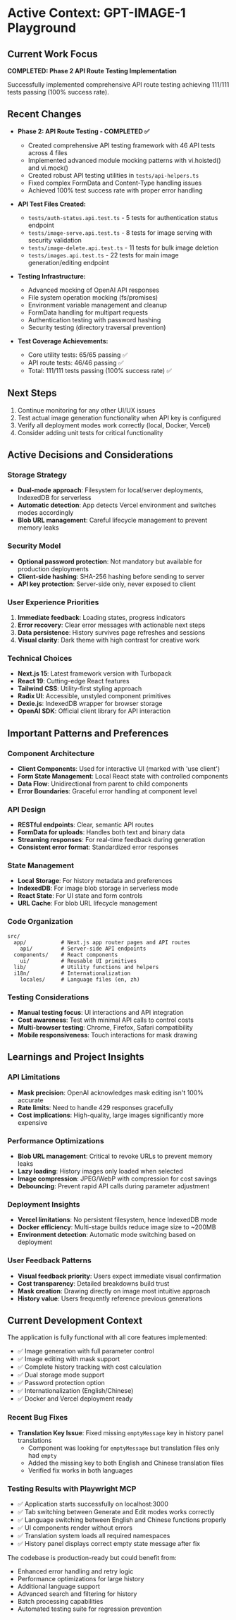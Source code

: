 # Active Context: GPT-IMAGE-1 Playground

## Current Work Focus
**COMPLETED: Phase 2 API Route Testing Implementation**

Successfully implemented comprehensive API route testing achieving 111/111 tests passing (100% success rate).

## Recent Changes
- **Phase 2: API Route Testing - COMPLETED ✅**
  - Created comprehensive API testing framework with 46 API tests across 4 files
  - Implemented advanced module mocking patterns with vi.hoisted() and vi.mock()
  - Created robust API testing utilities in `tests/api-helpers.ts`
  - Fixed complex FormData and Content-Type handling issues
  - Achieved 100% test success rate with proper error handling

- **API Test Files Created:**
  - `tests/auth-status.api.test.ts` - 5 tests for authentication status endpoint
  - `tests/image-serve.api.test.ts` - 8 tests for image serving with security validation
  - `tests/image-delete.api.test.ts` - 11 tests for bulk image deletion
  - `tests/images.api.test.ts` - 22 tests for main image generation/editing endpoint

- **Testing Infrastructure:**
  - Advanced mocking of OpenAI API responses
  - File system operation mocking (fs/promises)
  - Environment variable management and cleanup
  - FormData handling for multipart requests
  - Authentication testing with password hashing
  - Security testing (directory traversal prevention)

- **Test Coverage Achievements:**
  - Core utility tests: 65/65 passing ✅
  - API route tests: 46/46 passing ✅
  - Total: 111/111 tests passing (100% success rate) ✅

## Next Steps
1. Continue monitoring for any other UI/UX issues
2. Test actual image generation functionality when API key is configured
3. Verify all deployment modes work correctly (local, Docker, Vercel)
4. Consider adding unit tests for critical functionality

## Active Decisions and Considerations

### Storage Strategy
- **Dual-mode approach**: Filesystem for local/server deployments, IndexedDB for serverless
- **Automatic detection**: App detects Vercel environment and switches modes accordingly
- **Blob URL management**: Careful lifecycle management to prevent memory leaks

### Security Model
- **Optional password protection**: Not mandatory but available for production deployments
- **Client-side hashing**: SHA-256 hashing before sending to server
- **API key protection**: Server-side only, never exposed to client

### User Experience Priorities
1. **Immediate feedback**: Loading states, progress indicators
2. **Error recovery**: Clear error messages with actionable next steps
3. **Data persistence**: History survives page refreshes and sessions
4. **Visual clarity**: Dark theme with high contrast for creative work

### Technical Choices
- **Next.js 15**: Latest framework version with Turbopack
- **React 19**: Cutting-edge React features
- **Tailwind CSS**: Utility-first styling approach
- **Radix UI**: Accessible, unstyled component primitives
- **Dexie.js**: IndexedDB wrapper for browser storage
- **OpenAI SDK**: Official client library for API interaction

## Important Patterns and Preferences

### Component Architecture
- **Client Components**: Used for interactive UI (marked with 'use client')
- **Form State Management**: Local React state with controlled components
- **Data Flow**: Unidirectional from parent to child components
- **Error Boundaries**: Graceful error handling at component level

### API Design
- **RESTful endpoints**: Clear, semantic API routes
- **FormData for uploads**: Handles both text and binary data
- **Streaming responses**: For real-time feedback during generation
- **Consistent error format**: Standardized error responses

### State Management
- **Local Storage**: For history metadata and preferences
- **IndexedDB**: For image blob storage in serverless mode
- **React State**: For UI state and form controls
- **URL Cache**: For blob URL lifecycle management

### Code Organization
```
src/
  app/           # Next.js app router pages and API routes
    api/         # Server-side API endpoints
  components/    # React components
    ui/          # Reusable UI primitives
  lib/           # Utility functions and helpers
  i18n/          # Internationalization
    locales/     # Language files (en, zh)
```

### Testing Considerations
- **Manual testing focus**: UI interactions and API integration
- **Cost awareness**: Test with minimal API calls to control costs
- **Multi-browser testing**: Chrome, Firefox, Safari compatibility
- **Mobile responsiveness**: Touch interactions for mask drawing

## Learnings and Project Insights

### API Limitations
- **Mask precision**: OpenAI acknowledges mask editing isn't 100% accurate
- **Rate limits**: Need to handle 429 responses gracefully
- **Cost implications**: High-quality, large images significantly more expensive

### Performance Optimizations
- **Blob URL management**: Critical to revoke URLs to prevent memory leaks
- **Lazy loading**: History images only loaded when selected
- **Image compression**: JPEG/WebP with compression for cost savings
- **Debouncing**: Prevent rapid API calls during parameter adjustment

### Deployment Insights
- **Vercel limitations**: No persistent filesystem, hence IndexedDB mode
- **Docker efficiency**: Multi-stage builds reduce image size to ~200MB
- **Environment detection**: Automatic mode switching based on deployment

### User Feedback Patterns
- **Visual feedback priority**: Users expect immediate visual confirmation
- **Cost transparency**: Detailed breakdowns build trust
- **Mask creation**: Drawing directly on image most intuitive approach
- **History value**: Users frequently reference previous generations

## Current Development Context
The application is fully functional with all core features implemented:
- ✅ Image generation with full parameter control
- ✅ Image editing with mask support
- ✅ Complete history tracking with cost calculation
- ✅ Dual storage mode support
- ✅ Password protection option
- ✅ Internationalization (English/Chinese)
- ✅ Docker and Vercel deployment ready

### Recent Bug Fixes
- **Translation Key Issue**: Fixed missing `emptyMessage` key in history panel translations
  - Component was looking for `emptyMessage` but translation files only had `empty`
  - Added the missing key to both English and Chinese translation files
  - Verified fix works in both languages

### Testing Results with Playwright MCP
- ✅ Application starts successfully on localhost:3000
- ✅ Tab switching between Generate and Edit modes works correctly
- ✅ Language switching between English and Chinese functions properly
- ✅ UI components render without errors
- ✅ Translation system loads all required namespaces
- ✅ History panel displays correct empty state message after fix

The codebase is production-ready but could benefit from:
- Enhanced error handling and retry logic
- Performance optimizations for large history
- Additional language support
- Advanced search and filtering for history
- Batch processing capabilities
- Automated testing suite for regression prevention
